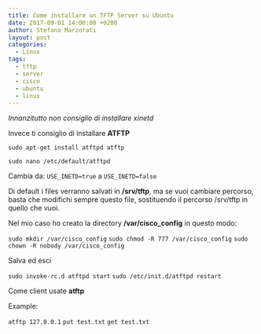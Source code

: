 ```yaml
---
title: Come installare un TFTP Server su Ubuntu
date: 2017-09-01 14:00:00 +0200
author: Stefano Marzorati
layout: post
categories:
  - Linux
tags:
  - tftp
  - server
  - cisco
  - ubuntu
  - linux
---
```

*Innanzitutto non consiglio di installare xinetd*

Invece ti consiglio di installare **ATFTP**

`sudo apt-get install atftpd atftp`

`sudo nano /etc/default/atftpd`

Cambia da: `USE_INETD=true` a `USE_INETD=false`

Di default i files verranno salvati in **/srv/tftp**, ma se vuoi cambiare percorso, basta che modifichi sempre questo file, sostituendo il percorso /srv/tftp in quello che vuoi.

Nel mio caso ho creato la directory **/var/cisco_config** in questo modo:   

`sudo mkdir /var/cisco_config`
`sudo chmod -R 777 /var/cisco_config`
`sudo chown -R nobody /var/cisco_config`

Salva ed esci

`sudo invoke-rc.d atftpd start`
`sudo /etc/init.d/atftpd restart`

Come client usate **atftp**

Example:   

`atftp 127.0.0.1`
`put test.txt`
`get test.txt`
